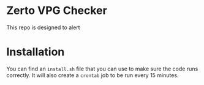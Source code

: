 # Zerto VPG Checker

This repo is designed to alert 

# Installation

You can find an `install.sh` file that you can use to make sure the code runs correctly. It will also create a `crontab` job to be run every 15 minutes.